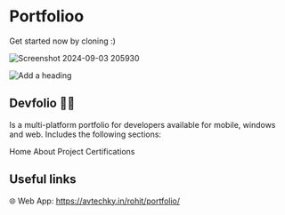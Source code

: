 # Portfolioo
Get started now by cloning :)

![Screenshot 2024-09-03 205930](https://github.com/user-attachments/assets/4e6d0d60-a624-4998-8fe3-e0172a72a137)

![Add a heading](https://github.com/user-attachments/assets/47c7514e-fb1f-47a6-b071-a8933aaf1930)


 
## Devfolio 🧑‍💻
Is a multi-platform portfolio for developers available for mobile, windows and web. Includes the following sections:

Home
About
Project
Certifications

## Useful links

🌐 Web App: https://avtechky.in/rohit/portfolio/
